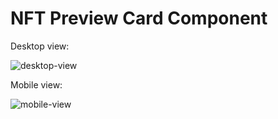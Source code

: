 # NFT Preview Card Component

Desktop view:

![desktop-view](https://github.com/user-attachments/assets/c1565f73-cd78-4dd2-b985-ffc8acc3b4b4)


Mobile view:

![mobile-view](https://github.com/user-attachments/assets/ad85acaf-959e-4029-a6b7-c367bbfb6e30)

